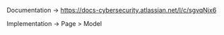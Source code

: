 Documentation -> https://docs-cybersecurity.atlassian.net/l/c/sgvqNjx6

Implementation -> Page > Model
